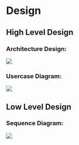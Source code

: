 # Design

## High Level Design 

### Architecture Design:

![](https://github.com/Veerapaneni-Deepika/StepIn_program/blob/main/2_Design/High_Level_diagram.png)

### Usercase Diagram:

![](https://github.com/Veerapaneni-Deepika/StepIn_program/blob/main/2_Design/Use%20case%20diagram.png)

## Low Level Design 

### Sequence Diagram:

![](https://github.com/Veerapaneni-Deepika/StepIn_program/blob/main/2_Design/Sequence%20diagram.png)
